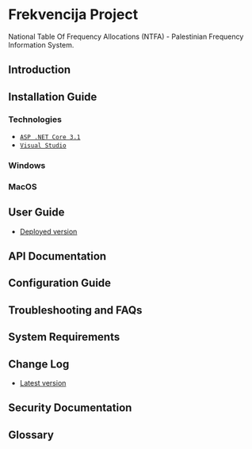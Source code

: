 # Frekvencija Project

National Table Of Frequency Allocations (NTFA) - Palestinian Frequency Information System.

## Introduction

## Installation Guide

### Technologies

* [`ASP .NET Core 3.1`](https://dotnet.microsoft.com/en-us/download/dotnet/3.1)
* [`Visual Studio`](https://visualstudio.microsoft.com/)

### Windows

### MacOS

## User Guide

* [Deployed version](https://nfta.northeurope.cloudapp.azure.com/)

## API Documentation

## Configuration Guide

## Troubleshooting and FAQs

## System Requirements

## Change Log

* [Latest version](https://nfta.northeurope.cloudapp.azure.com/)

## Security Documentation

## Glossary

